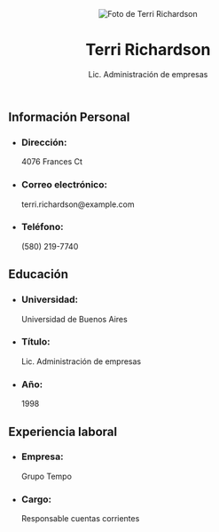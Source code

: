 <!DOCTYPE html>
<html>
  <head>
   </head>
  <body>
    <header>
      <img src="https://randomuser.me/api/portraits/women/52.jpg" alt="Foto de Terri Richardson">
      <h1>Terri Richardson</h1>
      <p>Lic. Administración de empresas</p>
    </header>
    <section>
      <h2>Información Personal</h2>
      <ul>
        <li>
          <h3>Dirección:</h3>
          <p>4076 Frances Ct</p>
        </li>
        <li>
          <h3>Correo electrónico:</h3>
          <p>terri.richardson@example.com</p>
        </li>
        <li>
          <h3>Teléfono:</h3>
          <p>(580) 219-7740</p>
        </li>
      </ul>
    </section>
    <section>
      <h2>Educación</h2>
      <ul>
        <li>
          <h3>Universidad:</h3>
          <p>Universidad de Buenos Aires</p>
        </li>
        <li>
          <h3>Título:</h3>
          <p>Lic. Administración de empresas</p>
        </li>
        <li>
          <h3>Año:</h3>
          <p>1998</p>
        </li>
      </ul>
    </section>
    <section>
      <h2>Experiencia laboral</h2>
      <ul>
        <li>
          <h3>Empresa:</h3>
          <p>Grupo Tempo</p>
        </li>
        <li>
          <h3>Cargo:</h3>
          <p>Responsable cuentas corrientes</p>
        </li>
